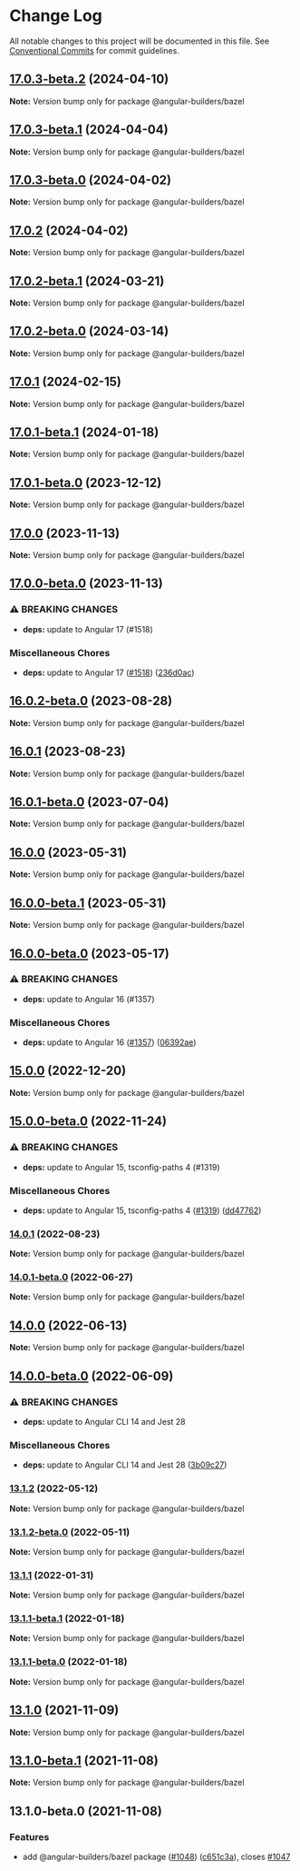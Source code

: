 # Change Log

All notable changes to this project will be documented in this file.
See [Conventional Commits](https://conventionalcommits.org) for commit guidelines.

## [17.0.3-beta.2](https://github.com/just-jeb/angular-builders/compare/@angular-builders/bazel@17.0.3-beta.1...@angular-builders/bazel@17.0.3-beta.2) (2024-04-10)

**Note:** Version bump only for package @angular-builders/bazel

## [17.0.3-beta.1](https://github.com/just-jeb/angular-builders/compare/@angular-builders/bazel@17.0.3-beta.0...@angular-builders/bazel@17.0.3-beta.1) (2024-04-04)

**Note:** Version bump only for package @angular-builders/bazel

## [17.0.3-beta.0](https://github.com/just-jeb/angular-builders/compare/@angular-builders/bazel@17.0.2...@angular-builders/bazel@17.0.3-beta.0) (2024-04-02)

**Note:** Version bump only for package @angular-builders/bazel

## [17.0.2](https://github.com/just-jeb/angular-builders/compare/@angular-builders/bazel@17.0.2-beta.1...@angular-builders/bazel@17.0.2) (2024-04-02)

**Note:** Version bump only for package @angular-builders/bazel

## [17.0.2-beta.1](https://github.com/just-jeb/angular-builders/compare/@angular-builders/bazel@17.0.2-beta.0...@angular-builders/bazel@17.0.2-beta.1) (2024-03-21)

**Note:** Version bump only for package @angular-builders/bazel

## [17.0.2-beta.0](https://github.com/just-jeb/angular-builders/compare/@angular-builders/bazel@17.0.1...@angular-builders/bazel@17.0.2-beta.0) (2024-03-14)

**Note:** Version bump only for package @angular-builders/bazel

## [17.0.1](https://github.com/just-jeb/angular-builders/compare/@angular-builders/bazel@17.0.1-beta.1...@angular-builders/bazel@17.0.1) (2024-02-15)

**Note:** Version bump only for package @angular-builders/bazel

## [17.0.1-beta.1](https://github.com/just-jeb/angular-builders/compare/@angular-builders/bazel@17.0.1-beta.0...@angular-builders/bazel@17.0.1-beta.1) (2024-01-18)

**Note:** Version bump only for package @angular-builders/bazel

## [17.0.1-beta.0](https://github.com/just-jeb/angular-builders/compare/@angular-builders/bazel@17.0.0...@angular-builders/bazel@17.0.1-beta.0) (2023-12-12)

**Note:** Version bump only for package @angular-builders/bazel

## [17.0.0](https://github.com/just-jeb/angular-builders/compare/@angular-builders/bazel@17.0.0-beta.0...@angular-builders/bazel@17.0.0) (2023-11-13)

**Note:** Version bump only for package @angular-builders/bazel

## [17.0.0-beta.0](https://github.com/just-jeb/angular-builders/compare/@angular-builders/bazel@16.0.2-beta.0...@angular-builders/bazel@17.0.0-beta.0) (2023-11-13)

### ⚠ BREAKING CHANGES

* **deps:** update to Angular 17 (#1518)

### Miscellaneous Chores

* **deps:** update to Angular 17 ([#1518](https://github.com/just-jeb/angular-builders/issues/1518)) ([236d0ac](https://github.com/just-jeb/angular-builders/commit/236d0acf7c46dc70787d8447fad79912a71e880b))

## [16.0.2-beta.0](https://github.com/just-jeb/angular-builders/compare/@angular-builders/bazel@16.0.1...@angular-builders/bazel@16.0.2-beta.0) (2023-08-28)

**Note:** Version bump only for package @angular-builders/bazel

## [16.0.1](https://github.com/just-jeb/angular-builders/compare/@angular-builders/bazel@16.0.1-beta.0...@angular-builders/bazel@16.0.1) (2023-08-23)

**Note:** Version bump only for package @angular-builders/bazel

## [16.0.1-beta.0](https://github.com/just-jeb/angular-builders/compare/@angular-builders/bazel@16.0.0...@angular-builders/bazel@16.0.1-beta.0) (2023-07-04)

**Note:** Version bump only for package @angular-builders/bazel

## [16.0.0](https://github.com/just-jeb/angular-builders/compare/@angular-builders/bazel@16.0.0-beta.1...@angular-builders/bazel@16.0.0) (2023-05-31)

**Note:** Version bump only for package @angular-builders/bazel

## [16.0.0-beta.1](https://github.com/just-jeb/angular-builders/compare/@angular-builders/bazel@16.0.0-beta.0...@angular-builders/bazel@16.0.0-beta.1) (2023-05-31)

**Note:** Version bump only for package @angular-builders/bazel

## [16.0.0-beta.0](https://github.com/just-jeb/angular-builders/compare/@angular-builders/bazel@15.0.0...@angular-builders/bazel@16.0.0-beta.0) (2023-05-17)

### ⚠ BREAKING CHANGES

* **deps:** update to Angular 16 (#1357)

### Miscellaneous Chores

* **deps:** update to Angular 16 ([#1357](https://github.com/just-jeb/angular-builders/issues/1357)) ([06392ae](https://github.com/just-jeb/angular-builders/commit/06392ae894896f2ba863991e486b57a7abc80c3c))

## [15.0.0](https://github.com/just-jeb/angular-builders/compare/@angular-builders/bazel@15.0.0-beta.0...@angular-builders/bazel@15.0.0) (2022-12-20)

**Note:** Version bump only for package @angular-builders/bazel

## [15.0.0-beta.0](https://github.com/just-jeb/angular-builders/compare/@angular-builders/bazel@14.0.1...@angular-builders/bazel@15.0.0-beta.0) (2022-11-24)

### ⚠ BREAKING CHANGES

* **deps:** update to Angular 15, tsconfig-paths 4 (#1319)

### Miscellaneous Chores

* **deps:** update to Angular 15, tsconfig-paths 4 ([#1319](https://github.com/just-jeb/angular-builders/issues/1319)) ([dd47762](https://github.com/just-jeb/angular-builders/commit/dd47762b7da037f7b1bf3ebf6f8ebed4a9819ecb))

### [14.0.1](https://github.com/just-jeb/angular-builders/compare/@angular-builders/bazel@14.0.1-beta.0...@angular-builders/bazel@14.0.1) (2022-08-23)

**Note:** Version bump only for package @angular-builders/bazel

### [14.0.1-beta.0](https://github.com/just-jeb/angular-builders/compare/@angular-builders/bazel@14.0.0...@angular-builders/bazel@14.0.1-beta.0) (2022-06-27)

**Note:** Version bump only for package @angular-builders/bazel

## [14.0.0](https://github.com/just-jeb/angular-builders/compare/@angular-builders/bazel@14.0.0-beta.0...@angular-builders/bazel@14.0.0) (2022-06-13)

**Note:** Version bump only for package @angular-builders/bazel

## [14.0.0-beta.0](https://github.com/just-jeb/angular-builders/compare/@angular-builders/bazel@13.1.2...@angular-builders/bazel@14.0.0-beta.0) (2022-06-09)

### ⚠ BREAKING CHANGES

- **deps:** update to Angular CLI 14 and Jest 28

### Miscellaneous Chores

- **deps:** update to Angular CLI 14 and Jest 28 ([3b09c27](https://github.com/just-jeb/angular-builders/commit/3b09c27bca0830c4fbd934c9b628df232149a948))

### [13.1.2](https://github.com/just-jeb/angular-builders/compare/@angular-builders/bazel@13.1.2-beta.0...@angular-builders/bazel@13.1.2) (2022-05-12)

**Note:** Version bump only for package @angular-builders/bazel

### [13.1.2-beta.0](https://github.com/just-jeb/angular-builders/compare/@angular-builders/bazel@13.1.1...@angular-builders/bazel@13.1.2-beta.0) (2022-05-11)

**Note:** Version bump only for package @angular-builders/bazel

### [13.1.1](https://github.com/just-jeb/angular-builders/compare/@angular-builders/bazel@13.1.1-beta.1...@angular-builders/bazel@13.1.1) (2022-01-31)

**Note:** Version bump only for package @angular-builders/bazel

### [13.1.1-beta.1](https://github.com/just-jeb/angular-builders/compare/@angular-builders/bazel@13.1.1-beta.0...@angular-builders/bazel@13.1.1-beta.1) (2022-01-18)

**Note:** Version bump only for package @angular-builders/bazel

### [13.1.1-beta.0](https://github.com/just-jeb/angular-builders/compare/@angular-builders/bazel@13.1.0...@angular-builders/bazel@13.1.1-beta.0) (2022-01-18)

**Note:** Version bump only for package @angular-builders/bazel

## [13.1.0](https://github.com/just-jeb/angular-builders/compare/@angular-builders/bazel@13.1.0-beta.1...@angular-builders/bazel@13.1.0) (2021-11-09)

**Note:** Version bump only for package @angular-builders/bazel

## [13.1.0-beta.1](https://github.com/just-jeb/angular-builders/compare/@angular-builders/bazel@13.1.0-beta.0...@angular-builders/bazel@13.1.0-beta.1) (2021-11-08)

**Note:** Version bump only for package @angular-builders/bazel

## 13.1.0-beta.0 (2021-11-08)

### Features

- add @angular-builders/bazel package ([#1048](https://github.com/just-jeb/angular-builders/issues/1048)) ([c651c3a](https://github.com/just-jeb/angular-builders/commit/c651c3a338555ea7f082d884d6fe3cc18344c0cd)), closes [#1047](https://github.com/just-jeb/angular-builders/issues/1047)
